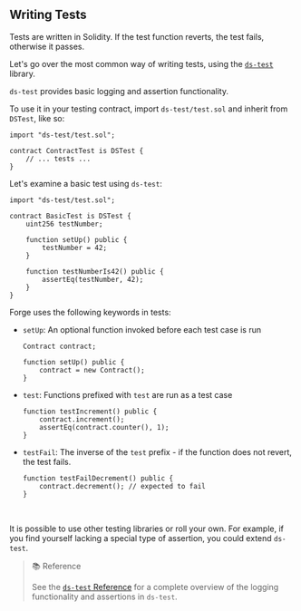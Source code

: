 ## Writing Tests

Tests are written in Solidity. If the test function reverts, the test fails, otherwise it passes.

Let's go over the most common way of writing tests, using the [`ds-test`](https://github.com/dapphub/ds-test) library.

`ds-test` provides basic logging and assertion functionality.

To use it in your testing contract, import `ds-test/test.sol` and inherit from `DSTest`, like so:

```solidity
import "ds-test/test.sol";

contract ContractTest is DSTest {
    // ... tests ...
}
```

Let's examine a basic test using `ds-test`:

```solidity
import "ds-test/test.sol";

contract BasicTest is DSTest {
    uint256 testNumber;

    function setUp() public {
        testNumber = 42;
    }

    function testNumberIs42() public {
        assertEq(testNumber, 42);
    }
}
```

Forge uses the following keywords in tests:

- `setUp`: An optional function invoked before each test case is run
    ```solidity
    Contract contract;

    function setUp() public {
        contract = new Contract();
    }
    ```
- `test`: Functions prefixed with `test` are run as a test case
    ```solidity
    function testIncrement() public {
        contract.increment();
        assertEq(contract.counter(), 1);
    }
    ```
- `testFail`: The inverse of the `test` prefix - if the function does not revert, the test fails.
    ```solidity
    function testFailDecrement() public {
        contract.decrement(); // expected to fail
    }
    ```
<br>

It is possible to use other testing libraries or roll your own. For example, if you find yourself lacking a special type of assertion, you could extend `ds-test`.

> 📚 Reference
> 
> See the [`ds-test` Reference](../reference/ds-test.md) for a complete overview of the logging functionality and assertions in `ds-test`.
